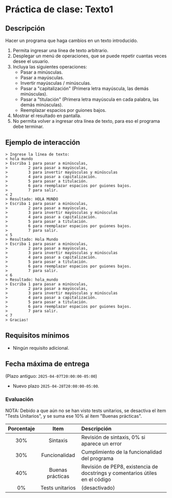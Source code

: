 # Práctica de clase: Texto1

## Descripción

Hacer un programa que haga cambios en un texto introducido.

1. Permita ingresar una línea de texto arbitrario.
2. Desplegar un menú de operaciones, que se puede repetir cuantas veces desee el usuario.
3. Incluya las siguientes operaciones:
    * Pasar a minúsculas.
    * Pasar a mayúsculas.
    * Invertir mayúsculas / minúsculas.
    * Pasar a "capitalización" (Primera letra mayúscula, las demás minúsculas).
    * Pasar a "titulación" (Primera letra mayúscula en cada palabra, las demás minúsculas).
    * Reemplazar espacios por guiones bajos.
4. Mostrar el resultado en pantalla.
5. No permita volver a ingresar otra línea de texto, para eso el programa debe terminar.

## Ejemplo de interacción

```
> Ingrese la línea de texto:
< hola mundo
> Escriba 1 para pasar a minúsculas, 
>         2 para pasar a mayúsculas, 
>         3 para invertir mayúsculas y minúsculas 
>         4 para pasar a capitalización.
>         5 para pasar a titulación.
>         6 para reemplazar espacios por guiones bajos.
>         7 para salir.
< 2
> Resultado: HOLA MUNDO
> Escriba 1 para pasar a minúsculas, 
>         2 para pasar a mayúsculas, 
>         3 para invertir mayúsculas y minúsculas 
>         4 para pasar a capitalización.
>         5 para pasar a titulación.
>         6 para reemplazar espacios por guiones bajos.
>         7 para salir.
< 5
> Resultado: Hola Mundo
> Escriba 1 para pasar a minúsculas, 
>         2 para pasar a mayúsculas, 
>         3 para invertir mayúsculas y minúsculas 
>         4 para pasar a capitalización.
>         5 para pasar a titulación.
>         6 para reemplazar espacios por guiones bajos.
>         7 para salir.
< 6
> Resultado: hola_mundo
> Escriba 1 para pasar a minúsculas, 
>         2 para pasar a mayúsculas, 
>         3 para invertir mayúsculas y minúsculas 
>         4 para pasar a capitalización.
>         5 para pasar a titulación.
>         6 para reemplazar espacios por guiones bajos.
>         7 para salir.
< 7
> Gracias!
```

## Requisitos mínimos

* Ningún requisito adicional.

## Fecha máxima de entrega

(Plazo antiguo: `2025-04-07T20:00:00-05:00`) 
* Nuevo plazo `2025-04-28T20:00:00-05:00`.

### Evaluación

NOTA: Debido a que aún no se han visto tests unitarios, se desactiva el item "Tests Unitarios", y se suma ese 10% al item "Buenas prácticas".

|Porcentaje|Item            |Descripción                                                                 |
|:--------:|:--------------:|:---------------------------------------------------------------------------|
|30%       |Sintaxis        |Revisión de sintaxis, 0% si aparece un error                                |
|30%       |Funcionalidad   |Cumplimiento de la funcionalidad del programa                               |
|40%       |Buenas prácticas|Revisión de PEP8, existencia de docstrings y comentarios útiles en el código|
|0%        |Tests unitarios |(desactivado)                                                               |


